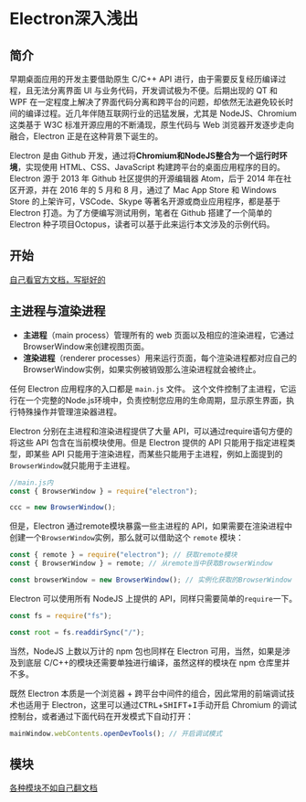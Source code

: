 # Electron深入浅出

## 简介

早期桌面应用的开发主要借助原生 C/C++ API 进行，由于需要反复经历编译过程，且无法分离界面 UI 与业务代码，开发调试极为不便。后期出现的 QT 和 WPF 在一定程度上解决了界面代码分离和跨平台的问题，却依然无法避免较长时间的编译过程。近几年伴随互联网行业的迅猛发展，尤其是 NodeJS、Chromium 这类基于 W3C 标准开源应用的不断涌现，原生代码与 Web 浏览器开发逐步走向融合，Electron 正是在这种背景下诞生的。

Electron 是由 Github 开发，通过将**Chromium和NodeJS整合为一个运行时环境**，实现使用 HTML、CSS、JavaScript 构建跨平台的桌面应用程序的目的。Electron 源于 2013 年 Github 社区提供的开源编辑器 Atom，后于 2014 年在社区开源，并在 2016 年的 5 月和 8 月，通过了 Mac App Store 和 Windows Store 的上架许可，VSCode、Skype 等著名开源或商业应用程序，都是基于 Electron 打造。为了方便编写测试用例，笔者在 Github 搭建了一个简单的 Electron 种子项目Octopus，读者可以基于此来运行本文涉及的示例代码。

## 开始

[自己看官方文档，写挺好的](https://www.electronjs.org/zh/docs/latest/tutorial/quick-start)

## 主进程与渲染进程

* **主进程**（main process）管理所有的 web 页面以及相应的渲染进程，它通过BrowserWindow来创建视图页面。
* **渲染进程**（renderer processes）用来运行页面，每个渲染进程都对应自己的BrowserWindow实例，如果实例被销毁那么渲染进程就会被终止。

任何 Electron 应用程序的入口都是 `main.js` 文件。 这个文件控制了主进程，它运行在一个完整的Node.js环境中，负责控制您应用的生命周期，显示原生界面，执行特殊操作并管理渲染器进程。

Electron 分别在主进程和渲染进程提供了大量 API，可以通过require语句方便的将这些 API 包含在当前模块使用。但是 Electron 提供的 API 只能用于指定进程类型，即某些 API 只能用于渲染进程，而某些只能用于主进程，例如上面提到的`BrowserWindow`就只能用于主进程。

```javascript
//main.js内
const { BrowserWindow } = require("electron");

ccc = new BrowserWindow();
```

但是，Electron 通过remote模块暴露一些主进程的 API，如果需要在渲染进程中创建一个`BrowserWindow`实例，那么就可以借助这个 `remote` 模块：

```javascript
const { remote } = require("electron"); // 获取remote模块
const { BrowserWindow } = remote; // 从remote当中获取BrowserWindow

const browserWindow = new BrowserWindow(); // 实例化获取的BrowserWindow
```

Electron 可以使用所有 NodeJS 上提供的 API，同样只需要简单的`require`一下。

```js
const fs = require("fs");

const root = fs.readdirSync("/");
```

当然，NodeJS 上数以万计的 npm 包也同样在 Electron 可用，当然，如果是涉及到底层 C/C++的模块还需要单独进行编译，虽然这样的模块在 npm 仓库里并不多。

既然 Electron 本质是一个浏览器 + 跨平台中间件的组合，因此常用的前端调试技术也适用于 Electron，这里可以通过<kbd>CTRL</kbd>+<kbd>SHIFT</kbd>+<kbd>I</kbd>手动开启 Chromium 的调试控制台，或者通过下面代码在开发模式下自动打开：

```js
mainWindow.webContents.openDevTools(); // 开启调试模式
```

## 模块

[各种模块不如自己翻文档](https://www.electronjs.org/zh/docs/latest/api/app)

